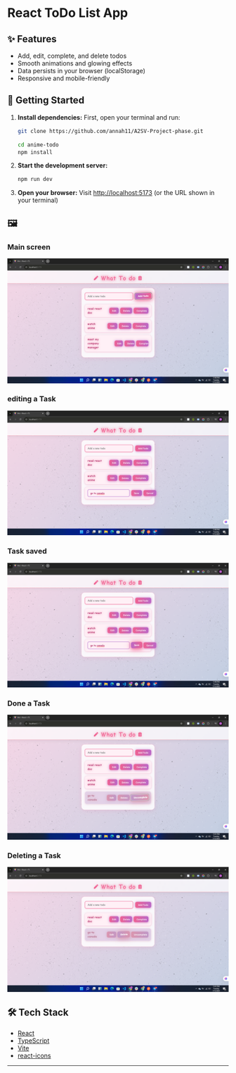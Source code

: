 # React ToDo List App



## ✨ Features
- Add, edit, complete, and delete todos
- Smooth animations and glowing effects
- Data persists in your browser (localStorage)
- Responsive and mobile-friendly

## 🚀 Getting Started

1. **Install dependencies:**
    First, open your terminal and run:
    ```sh
    git clone https://github.com/annah11/A2SV-Project-phase.git
    ```

   ```sh
   cd anime-todo
   npm install
   ```
2. **Start the development server:**
   ```sh
   npm run dev
   ```
3. **Open your browser:**
   Visit [http://localhost:5173](http://localhost:5173) (or the URL shown in your terminal)

## 🖼️ 
### Main screen

![Main screen](./img/todo.png)

### editing a Task
![editing a Task](./img/edit.png)

### Task saved
![Task saved](./img/save.png)

### Done a Task
![Done a Task](./img/done.png)

### Deleting a Task
![Deleting a Task](./img/delete.png)


## 🛠️ Tech Stack
- [React](https://react.dev/)
- [TypeScript](https://www.typescriptlang.org/)
- [Vite](https://vitejs.dev/)
- [react-icons](https://react-icons.github.io/react-icons/)



---

